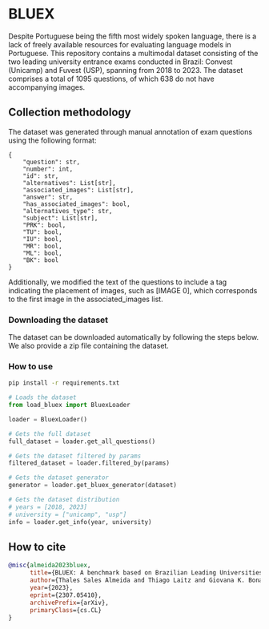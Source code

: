 # BLUEX

Despite Portuguese being the fifth most widely spoken language, there is a lack of freely available resources for evaluating language models in Portuguese. This repository contains a multimodal dataset consisting of the two leading university entrance exams conducted in Brazil: Convest (Unicamp) and Fuvest (USP), spanning from 2018 to 2023. The dataset comprises a total of 1095 questions, of which 638 do not have accompanying images.

## Collection methodology

The dataset was generated through manual annotation of exam questions using the following format:

```
{
    "question": str,
    "number": int,
    "id": str,
    "alternatives": List[str],
    "associated_images": List[str],
    "answer": str,
    "has_associated_images": bool,
    "alternatives_type": str,
    "subject": List[str],
    "PRK": bool,
    "TU": bool,
    "IU": bool,
    "MR": bool,
    "ML": bool,
    "BK": bool
}
```
Additionally, we modified the text of the questions to include a tag indicating the placement of images, such as [IMAGE 0], which corresponds to the first image in the associated_images list.

### Downloading the dataset

The dataset can be downloaded automatically by following the steps below. We also provide a zip file containing the dataset.

### How to use

```bash
pip install -r requirements.txt
```

```Python
# Loads the dataset
from load_bluex import BluexLoader

loader = BluexLoader()

# Gets the full dataset
full_dataset = loader.get_all_questions()

# Gets the dataset filtered by params
filtered_dataset = loader.filtered_by(params)

# Gets the dataset generator
generator = loader.get_bluex_generator(dataset)

# Gets the dataset distribution
# years = [2018, 2023]
# university = ["unicamp", "usp"]
info = loader.get_info(year, university)
```

## How to cite
```bibtex
@misc{almeida2023bluex,
      title={BLUEX: A benchmark based on Brazilian Leading Universities Entrance eXams}, 
      author={Thales Sales Almeida and Thiago Laitz and Giovana K. Bonás and Rodrigo Nogueira},
      year={2023},
      eprint={2307.05410},
      archivePrefix={arXiv},
      primaryClass={cs.CL}
}
```

